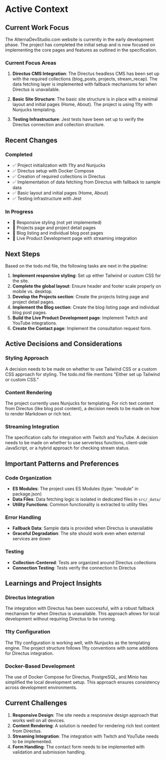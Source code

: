 # Active Context

## Current Work Focus

The AlternaDevStudio.com website is currently in the early development phase. The project has completed the initial setup and is now focused on implementing the core pages and features as outlined in the specification.

### Current Focus Areas

1. **Directus CMS Integration**: The Directus headless CMS has been set up with the required collections (blog_posts, projects, stream_recap). The data fetching layer is implemented with fallback mechanisms for when Directus is unavailable.

2. **Basic Site Structure**: The basic site structure is in place with a minimal layout and initial pages (Home, About). The project is using 11ty with Nunjucks templating.

3. **Testing Infrastructure**: Jest tests have been set up to verify the Directus connection and collection structure.

## Recent Changes

### Completed

- ✅ Project initialization with 11ty and Nunjucks
- ✅ Directus setup with Docker Compose
- ✅ Creation of required collections in Directus
- ✅ Implementation of data fetching from Directus with fallback to sample data
- ✅ Basic layout and initial pages (Home, About)
- ✅ Testing infrastructure with Jest

### In Progress

- 🔄 Responsive styling (not yet implemented)
- 🔄 Projects page and project detail pages
- 🔄 Blog listing and individual blog post pages
- 🔄 Live Product Development page with streaming integration

## Next Steps

Based on the todo.md file, the following tasks are next in the pipeline:

1. **Implement responsive styling**: Set up either Tailwind or custom CSS for the site.
2. **Complete the global layout**: Ensure header and footer scale properly on mobile vs. desktop.
3. **Develop the Projects section**: Create the projects listing page and project detail pages.
4. **Implement the Blog section**: Create the blog listing page and individual blog post pages.
5. **Build the Live Product Development page**: Implement Twitch and YouTube integrations.
6. **Create the Contact page**: Implement the consultation request form.

## Active Decisions and Considerations

### Styling Approach

A decision needs to be made on whether to use Tailwind CSS or a custom CSS approach for styling. The todo.md file mentions "Either set up Tailwind or custom CSS."

### Content Rendering

The project currently uses Nunjucks for templating. For rich text content from Directus (like blog post content), a decision needs to be made on how to render Markdown or rich text.

### Streaming Integration

The specification calls for integration with Twitch and YouTube. A decision needs to be made on whether to use serverless functions, client-side JavaScript, or a hybrid approach for checking stream status.

## Important Patterns and Preferences

### Code Organization

- **ES Modules**: The project uses ES Modules (type: "module" in package.json)
- **Data Files**: Data fetching logic is isolated in dedicated files in `src/_data/`
- **Utility Functions**: Common functionality is extracted to utility files

### Error Handling

- **Fallback Data**: Sample data is provided when Directus is unavailable
- **Graceful Degradation**: The site should work even when external services are down

### Testing

- **Collection-Centered**: Tests are organized around Directus collections
- **Connection Testing**: Tests verify the connection to Directus

## Learnings and Project Insights

### Directus Integration

The integration with Directus has been successful, with a robust fallback mechanism for when Directus is unavailable. This approach allows for local development without requiring Directus to be running.

### 11ty Configuration

The 11ty configuration is working well, with Nunjucks as the templating engine. The project structure follows 11ty conventions with some additions for Directus integration.

### Docker-Based Development

The use of Docker Compose for Directus, PostgreSQL, and Minio has simplified the local development setup. This approach ensures consistency across development environments.

## Current Challenges

1. **Responsive Design**: The site needs a responsive design approach that works well on all devices.
2. **Content Rendering**: A solution is needed for rendering rich text content from Directus.
3. **Streaming Integration**: The integration with Twitch and YouTube needs to be implemented.
4. **Form Handling**: The contact form needs to be implemented with validation and submission handling.
